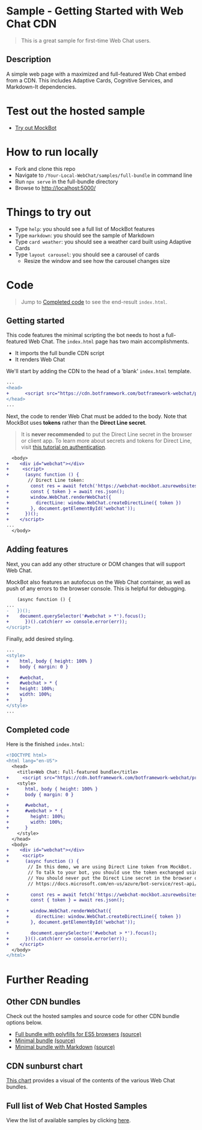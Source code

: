 # Sample -  Getting Started with Web Chat CDN

> This is a great sample for first-time Web Chat users.

## Description
A simple web page with a maximized and full-featured Web Chat embed from a CDN. This includes Adaptive Cards, Cognitive Services, and Markdown-It dependencies. 


# Test out the hosted sample
- [Try out MockBot](https://microsoft.github.io/BotFramework-WebChat/full-bundle)

# How to run locally

- Fork and clone this repo
- Navigate to `/Your-Local-WebChat/samples/full-bundle` in command line
- Run `npx serve` in the full-bundle directory
- Browse to [http://localhost:5000/](http://localhost:5000/)

# Things to try out
- Type `help`: you should see a full list of MockBot features
- Type `markdown`: you should see the sample of Markdown
- Type `card weather`: you should see a weather card built using Adaptive Cards
- Type `layout carousel`: you should see a carousel of cards
   - Resize the window and see how the carousel changes size

# Code

> Jump to [Completed code](completed-code) to see the end-result `index.html`.

## Getting started

This code features the minimal scripting the bot needs to host a full-featured Web Chat. 
The `index.html` page has two main accomplishments.
- It imports the full bundle CDN script
- It renders Web Chat 

 We'll start by adding the CDN to the head of a 'blank' `index.html` template.
```diff
...
<head>
+      <script src="https://cdn.botframework.com/botframework-webchat/preview/botchat.js"></script>
</head> 
...
```

Next, the code to render Web Chat must be added to the body. Note that MockBot uses **tokens** rather than the **Direct Line secret**. 
> It is **never recommended** to put the Direct Line secret in the browser or client app. To learn more about secrets and tokens for Direct Line, visit [this tutorial on authentication](https://docs.microsoft.com/en-us/azure/bot-service/rest-api/bot-framework-rest-direct-line-3-0-authentication).

```diff
  <body>
+    <div id="webchat"></div>
+     <script>
+      (async function () {
        // Direct Line token:
+        const res = await fetch('https://webchat-mockbot.azurewebsites.net/directline/token', { method: 'POST' });
+        const { token } = await res.json();
+        window.WebChat.renderWebChat({
+          directLine: window.WebChat.createDirectLine({ token })
+        }, document.getElementById('webchat'));
+      })();
+    </script>
...
  </body>
```

## Adding features

Next, you can add any other structure or DOM changes that will support Web Chat. 

MockBot also features an autofocus on the Web Chat container, as well as push of any errors to the browser console. This is helpful for debugging.

```diff
    (async function () {
...
-   })();
+    document.querySelector('#webchat > *').focus();
+      })().catch(err => console.error(err));
</script>
```

Finally, add desired styling.

```diff
...
<style>
+    html, body { height: 100% }
+    body { margin: 0 }

+    #webchat,
+    #webchat > * {
+    height: 100%;
+    width: 100%;
+    }
</style>
...

```
## Completed code 
Here is the finished `index.html`:
```diff
<!DOCTYPE html>
<html lang="en-US">
  <head>
    <title>Web Chat: Full-featured bundle</title>
+     <script src="https://cdn.botframework.com/botframework-webchat/preview/botchat.js"></script>
    <style>
+      html, body { height: 100% }
+      body { margin: 0 }

+      #webchat,
+      #webchat > * {
+        height: 100%;
+        width: 100%;
+      }
    </style>
  </head>
  <body>
+    <div id="webchat"></div>
+     <script>
+      (async function () {
        // In this demo, we are using Direct Line token from MockBot.
        // To talk to your bot, you should use the token exchanged using your Direct Line secret.
        // You should never put the Direct Line secret in the browser or client app.
        // https://docs.microsoft.com/en-us/azure/bot-service/rest-api/bot-framework-rest-direct-line-3-0-authentication

+        const res = await fetch('https://webchat-mockbot.azurewebsites.net/directline/token', { method: 'POST' });
+        const { token } = await res.json();

+        window.WebChat.renderWebChat({
+          directLine: window.WebChat.createDirectLine({ token })
+        }, document.getElementById('webchat'));

+        document.querySelector('#webchat > *').focus();
+      })().catch(err => console.error(err));
+    </script>
  </body>
</html>
```

# Further Reading

## Other CDN bundles
Check out the hosted samples and source code for other CDN bundle options below. 

- [Full bundle with polyfills for ES5 browsers](https://microsoft.github.io/BotFramework-WebChat/es5-bundle) [(source)](https://github.com/Microsoft/BotFramework-WebChat/tree/preview/samples/es5-bundle)
- [Minimal bundle](https://microsoft.github.io/BotFramework-WebChat/minimal-bundle) [(source)](https://github.com/Microsoft/BotFramework-WebChat/tree/preview/samples/minimal-bundle)
- [Minimal bundle with Markdown](https://microsoft.github.io/BotFramework-WebChat/minimal-bundle-with-markdown) [(source)](https://github.com/Microsoft/BotFramework-WebChat/tree/preview/samples/minimal-bundle-with-markdown)

## CDN sunburst chart
[This chart](http://cdn.botframework.com/botframework-webchat/preview/stats.html) provides a visual of the contents of the various Web Chat bundles.

## Full list of Web Chat Hosted Samples
View the list of available samples by clicking [here](https://github.com/Microsoft/BotFramework-WebChat/tree/preview/samples).